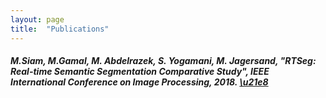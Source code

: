 ```yaml
---
layout: page
title:  "Publications"
---
```

##### M.Siam, **M.Gamal**, M. Abdelrazek, S. Yogamani, M. Jagersand, "RTSeg: Real-time Semantic Segmentation Comparative Study", IEEE International Conference on Image Processing, 2018. [\u21e8](https://arxiv.org/abs/1803.02758)


